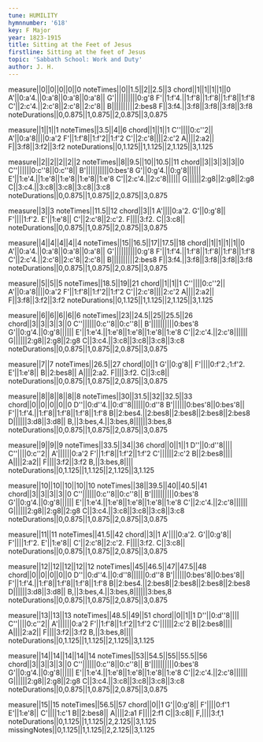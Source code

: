 ```yaml
---
tune: HUMILITY
hymnnumber: '618'
key: F Major
year: 1823-1915
title: Sitting at the Feet of Jesus
firstline: Sitting at the feet of Jesus
topic: 'Sabbath School: Work and Duty'
author: J. H.
---
```

measure||0||0||0||0||0
noteTimes||0||1.5||2||2.5||3
chord||1||1||1||1||0
A'||0:a'4.||0:a'8||0:a'8||0:a'8||
G'||||||||||0:g'8
F'||1:f'4.||1:f'8||1:f'8||1:f'8||1:f'8
C'||2:c'4.||2:c'8||2:c'8||2:c'8||
B||||||||||2:bes8
F||3:f4.||3:f8||3:f8||3:f8||3:f8
noteDurations||0,0.875||1,0.875||2,0.875||3,0.875

measure||1||1||1
noteTimes||3.5||4||6
chord||1||1||1
C''||||0:c''2||
A'||0:a'8||||0:a'2
F'||1:f'8||1:f'2||1:f'2
C'||2:c'8||||2:c'2
A||||2:a2||
F||3:f8||3:f2||3:f2
noteDurations||0,1.125||1,1.125||2,1.125||3,1.125

measure||2||2||2||2||2
noteTimes||8||9.5||10||10.5||11
chord||3||3||3||3||0
C''||||||0:c''8||0:c''8||
B'||||||||||0:bes'8
G'||0:g'4.||0:g'8||||||
E'||1:e'4.||1:e'8||1:e'8||1:e'8||1:e'8
C'||2:c'4.||2:c'8||||||
G||||||2:g8||2:g8||2:g8
C||3:c4.||3:c8||3:c8||3:c8||3:c8
noteDurations||0,0.875||1,0.875||2,0.875||3,0.875

measure||3||3
noteTimes||11.5||12
chord||3||1
A'||||0:a'2.
G'||0:g'8||
F'||||1:f'2.
E'||1:e'8||
C'||2:c'8||2:c'2.
F||||3:f2.
C||3:c8||
noteDurations||0,0.875||1,0.875||2,0.875||3,0.875

measure||4||4||4||4||4
noteTimes||15||16.5||17||17.5||18
chord||1||1||1||1||0
A'||0:a'4.||0:a'8||0:a'8||0:a'8||
G'||||||||||0:g'8
F'||1:f'4.||1:f'8||1:f'8||1:f'8||1:f'8
C'||2:c'4.||2:c'8||2:c'8||2:c'8||
B||||||||||2:bes8
F||3:f4.||3:f8||3:f8||3:f8||3:f8
noteDurations||0,0.875||1,0.875||2,0.875||3,0.875

measure||5||5||5
noteTimes||18.5||19||21
chord||1||1||1
C''||||0:c''2||
A'||0:a'8||||0:a'2
F'||1:f'8||1:f'2||1:f'2
C'||2:c'8||||2:c'2
A||||2:a2||
F||3:f8||3:f2||3:f2
noteDurations||0,1.125||1,1.125||2,1.125||3,1.125

measure||6||6||6||6||6
noteTimes||23||24.5||25||25.5||26
chord||3||3||3||3||0
C''||||||0:c''8||0:c''8||
B'||||||||||0:bes'8
G'||0:g'4.||0:g'8||||||
E'||1:e'4.||1:e'8||1:e'8||1:e'8||1:e'8
C'||2:c'4.||2:c'8||||||
G||||||2:g8||2:g8||2:g8
C||3:c4.||3:c8||3:c8||3:c8||3:c8
noteDurations||0,0.875||1,0.875||2,0.875||3,0.875

measure||7||7
noteTimes||26.5||27
chord||0||1
G'||0:g'8||
F'||||0:f'2.;1:f'2.
E'||1:e'8||
B||2:bes8||
A||||2:a2.
F||||3:f2.
C||3:c8||
noteDurations||0,0.875||1,0.875||2,0.875||3,0.875

measure||8||8||8||8||8
noteTimes||30||31.5||32||32.5||33
chord||0||0||0||0||0
D''||0:d''4.||0:d''8||||||0:d''8
B'||||||0:bes'8||0:bes'8||
F'||1:f'4.||1:f'8||1:f'8||1:f'8||1:f'8
B||2:bes4.||2:bes8||2:bes8||2:bes8||2:bes8
D||||||3:d8||3:d8||
B,||3:bes,4.||3:bes,8||||||3:bes,8
noteDurations||0,0.875||1,0.875||2,0.875||3,0.875

measure||9||9||9
noteTimes||33.5||34||36
chord||0||1||1
D''||0:d''8||||
C''||||0:c''2||
A'||||||0:a'2
F'||1:f'8||1:f'2||1:f'2
C'||||||2:c'2
B||2:bes8||||
A||||2:a2||
F||||3:f2||3:f2
B,||3:bes,8||||
noteDurations||0,1.125||1,1.125||2,1.125||3,1.125

measure||10||10||10||10||10
noteTimes||38||39.5||40||40.5||41
chord||3||3||3||3||0
C''||||||0:c''8||0:c''8||
B'||||||||||0:bes'8
G'||0:g'4.||0:g'8||||||
E'||1:e'4.||1:e'8||1:e'8||1:e'8||1:e'8
C'||2:c'4.||2:c'8||||||
G||||||2:g8||2:g8||2:g8
C||3:c4.||3:c8||3:c8||3:c8||3:c8
noteDurations||0,0.875||1,0.875||2,0.875||3,0.875

measure||11||11
noteTimes||41.5||42
chord||3||1
A'||||0:a'2.
G'||0:g'8||
F'||||1:f'2.
E'||1:e'8||
C'||2:c'8||2:c'2.
F||||3:f2.
C||3:c8||
noteDurations||0,0.875||1,0.875||2,0.875||3,0.875

measure||12||12||12||12||12
noteTimes||45||46.5||47||47.5||48
chord||0||0||0||0||0
D''||0:d''4.||0:d''8||||||0:d''8
B'||||||0:bes'8||0:bes'8||
F'||1:f'4.||1:f'8||1:f'8||1:f'8||1:f'8
B||2:bes4.||2:bes8||2:bes8||2:bes8||2:bes8
D||||||3:d8||3:d8||
B,||3:bes,4.||3:bes,8||||||3:bes,8
noteDurations||0,0.875||1,0.875||2,0.875||3,0.875

measure||13||13||13
noteTimes||48.5||49||51
chord||0||1||1
D''||0:d''8||||
C''||||0:c''2||
A'||||||0:a'2
F'||1:f'8||1:f'2||1:f'2
C'||||||2:c'2
B||2:bes8||||
A||||2:a2||
F||||3:f2||3:f2
B,||3:bes,8||||
noteDurations||0,1.125||1,1.125||2,1.125||3,1.125

measure||14||14||14||14||14
noteTimes||53||54.5||55||55.5||56
chord||3||3||3||3||0
C''||||||0:c''8||0:c''8||
B'||||||||||0:bes'8
G'||0:g'4.||0:g'8||||||
E'||1:e'4.||1:e'8||1:e'8||1:e'8||1:e'8
C'||2:c'4.||2:c'8||||||
G||||||2:g8||2:g8||2:g8
C||3:c4.||3:c8||3:c8||3:c8||3:c8
noteDurations||0,0.875||1,0.875||2,0.875||3,0.875

measure||15||15
noteTimes||56.5||57
chord||0||1
G'||0:g'8||
F'||||0:f'1
E'||1:e'8||
C'||||1:c'1
B||2:bes8||
A||||2:a1
F||||2:f1
C||3:c8||
F,||||3:f,1
noteDurations||0,1.125||1,1.125||2,2.125||3,1.125
missingNotes||0,1.125||1,1.125||2,2.125||3,1.125

